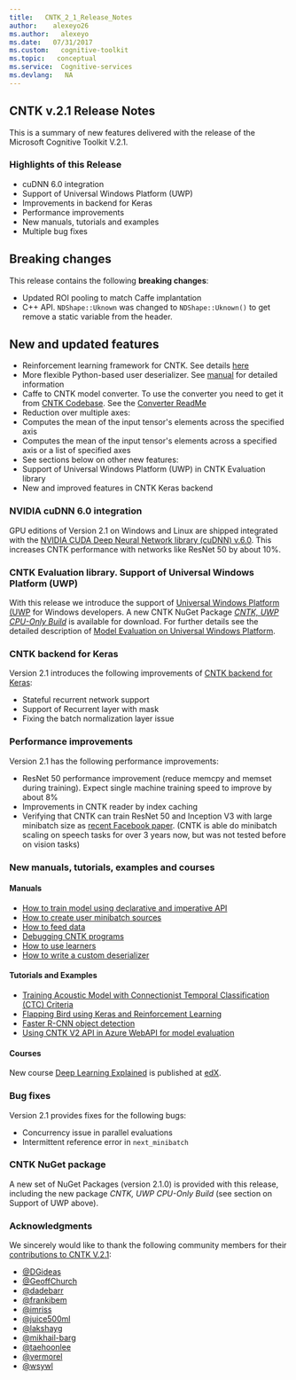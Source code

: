```yaml
---
title:   CNTK_2_1_Release_Notes
author:    alexeyo26
ms.author:   alexeyo
ms.date:   07/31/2017
ms.custom:   cognitive-toolkit
ms.topic:   conceptual
ms.service:  Cognitive-services
ms.devlang:   NA
---
```


## CNTK v.2.1 Release Notes

This is a summary of new features delivered with the release of the Microsoft Cognitive Toolkit V.2.1.

### Highlights of this Release

* cuDNN 6.0 integration
* Support of Universal Windows Platform (UWP)
* Improvements in backend for Keras
* Performance improvements
* New manuals, tutorials and examples
* Multiple bug fixes

## Breaking changes

This release contains the following **breaking changes**:

* Updated ROI pooling to match Caffe implantation
* C++ API. `NDShape::Uknown` was changed to `NDShape::Uknown()` to get remove a static variable from the header.


## New and updated features

*  Reinforcement learning framework for CNTK. See details [here](https://github.com/Microsoft/CNTK/blob/v2.1/bindings/python/cntk/contrib/deeprl/README.md)
*  More flexible Python-based user deserializer. See [manual](https://github.com/Microsoft/CNTK/blob/v2.1/Manual/Manual_How_to_write_a_custom_deserializer.ipynb) for detailed information
*  Caffe to CNTK model converter. To use the converter you need to get it from [CNTK Codebase](https://github.com/Microsoft/CNTK/tree/v2.1/bindings/python/cntk/contrib/crosstalkcaffe). See the [Converter ReadMe](https://github.com/Microsoft/CNTK/blob/v2.1/bindings/python/cntk/contrib/crosstalkcaffe/README.md)
*  Reduction over multiple axes:
  * Computes the mean of the input tensor's elements across the specified axis
  * Computes the mean of the input tensor's elements across a specified axis or a list of specified axes 
*  See sections below on other new features:
  *  Support of Universal Windows Platform (UWP) in CNTK Evaluation library
  *  New and improved features in CNTK Keras backend

### NVIDIA cuDNN 6.0 integration

GPU editions of Version 2.1 on Windows and Linux are shipped integrated with the [NVIDIA CUDA Deep Neural Network library (cuDNN) v.6.0](https://developer.nvidia.com/cudnn). This increases CNTK performance with networks like ResNet 50 by about 10%. 

### CNTK Evaluation library. Support of Universal Windows Platform (UWP)

With this release we introduce the support of [Universal Windows Platform (UWP](https://docs.microsoft.com/en-us/windows/uwp/get-started/whats-a-uwp) for Windows developers. A new CNTK NuGet Package *[CNTK, UWP CPU-Only Build](http://www.nuget.org/packages/CNTK.UWP.CPUOnly)* is available for download. For further details see the detailed description of [Model Evaluation on Universal Windows Platform](https://docs.microsoft.com/en-us/cognitive-toolkit/CNTK-Library-Evaluation-on-UWP). 
 
### CNTK backend for Keras

Version 2.1 introduces the following improvements of [CNTK backend for Keras](https://docs.microsoft.com/en-us/cognitive-toolkit/Using-CNTK-with-Keras):

* Stateful recurrent network support
* Support of Recurrent layer with mask
* Fixing the batch normalization layer issue

### Performance improvements

Version 2.1 has the following performance improvements:

* ResNet 50 performance improvement (reduce memcpy and memset during training). Expect single machine training speed to improve by about 8%
* Improvements in CNTK reader by index caching
* Verifying that CNTK can train ResNet 50 and Inception V3 with large minibatch size as [recent Facebook paper](https://research.fb.com/publications/imagenet1kin1h/). (CNTK is able do minibatch scaling on speech tasks for over 3 years now, but was not tested before on vision tasks)

### New manuals, tutorials, examples and courses
#### Manuals

* [How to train model using declarative and imperative API](https://github.com/Microsoft/CNTK/blob/v2.1/Manual/Manual_How_to_train_using_declarative_and_imperative_API.ipynb)
* [How to create user minibatch sources](https://github.com/Microsoft/CNTK/blob/v2.1/Manual/Manual_How_to_create_user_minibatch_sources.ipynb)
* [How to feed data](https://github.com/Microsoft/CNTK/blob/v2.1/Manual/Manual_How_to_feed_data.ipynb)
* [Debugging CNTK programs](https://github.com/Microsoft/CNTK/blob/v2.1/Manual/Manual_How_to_debug.ipynb)
* [How to use learners](https://github.com/Microsoft/CNTK/blob/v2.1/Manual/Manual_How_to_use_learners.ipynb)
* [How to write a custom deserializer](https://github.com/Microsoft/CNTK/blob/v2.1/Manual/Manual_How_to_write_a_custom_deserializer.ipynb)

#### Tutorials and Examples

* [Training Acoustic Model with Connectionist Temporal Classification (CTC) Criteria](https://github.com/Microsoft/CNTK/blob/v2.1/Tutorials/CNTK_208_Speech_Connectionist_Temporal_Classification.ipynb)
* [Flapping Bird using Keras and Reinforcement Learning](https://github.com/Microsoft/CNTK/tree/v2.1/Examples/ReinforcementLearning/FlappingBirdWithKeras)
* [Faster R-CNN object detection](https://github.com/Microsoft/CNTK/tree/v2.1/Examples/Image/Detection/FasterRCNN)
* [Using CNTK V2 API in Azure WebAPI for model evaluation](https://docs.microsoft.com/en-us/cognitive-toolkit/Evaluate-a-model-in-an-Azure-WebApi)

#### Courses

New course [Deep Learning Explained](https://www.edx.org/course/deep-learning-explained-microsoft-dat236x) is published at [edX](https://www.edx.org/).
  

### Bug fixes

Version 2.1 provides fixes for the following bugs:

* Concurrency issue in parallel evaluations
* Intermittent reference error in `next_minibatch`

### CNTK NuGet package

A new set of NuGet Packages (version 2.1.0) is provided with this release, including the new package *CNTK, UWP CPU-Only Build* (see section on Support of UWP above).

### Acknowledgments

We sincerely would like to thank the following community members for their [contributions to CNTK V.2.1](https://github.com/Microsoft/CNTK/pulls?utf8=%E2%9C%93&q=is%3Apr%20is%3Amerged%20merged%3A2017-06-01..2017-07-28):

* [@DGideas](https://github.com/dgideas)
* [@GeoffChurch](https://github.com/GeoffChurch)
* [@dadebarr](https://github.com/dadebarr)
* [@frankibem](https://github.com/frankibem)
* [@imriss](https://github.com/imriss)
* [@juice500ml](https://github.com/juice500ml)
* [@lakshayg](https://github.com/lakshayg)
* [@mikhail-barg](https://github.com/mikhail-barg)
* [@taehoonlee](https://github.com/taehoonlee)
* [@vermorel](https://github.com/vermorel)
* [@wsywl](https://github.com/wsywl)